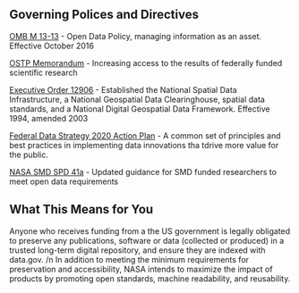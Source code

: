 ## Governing Polices and Directives

[OMB M 13-13](https://digital.gov/open-data-policy-m-13-13/) - Open Data Policy, managing information as an asset. Effective October 2016

[OSTP Memorandum](https://obamawhitehouse.archives.gov/sites/default/files/microsites/ostp/ostp_public_access_memo_2013.pdf) - Increasing access to the results of federally funded scientific research

[Executive Order 12906](http://www.fgdc.gov/policyandplanning/executive_order) - Established the National Spatial Data Infrastructure, a National Geospatial Data Clearinghouse, spatial data standards, and a National Digital Geospatial Data Framework. Effective 1994, amended 2003

[Federal Data Strategy 2020 Action Plan](https://strategy.data.gov/assets/docs/2020-federal-data-strategy-action-plan.pdf) - A common set of principles and best practices in implementing data innovations tha tdrive more value for the public.

[NASA SMD SPD 41a](https://science.nasa.gov/science-red/s3fs-public/atoms/files/SMD-information-policy-SPD-41a.pdf) - Updated guidance for SMD funded researchers to meet open data requirements 

## What This Means for You

Anyone who receives funding from a the US government is legally obligated to preserve any publications, software or data (collected or produced) in a trusted long-term digital repository, and ensure they are indexed with data.gov. /n
In addition to meeting the minimum requirements for preservation and accessibility, NASA intends to maximize the impact of products by promoting open standards, machine readability, and reusability.
